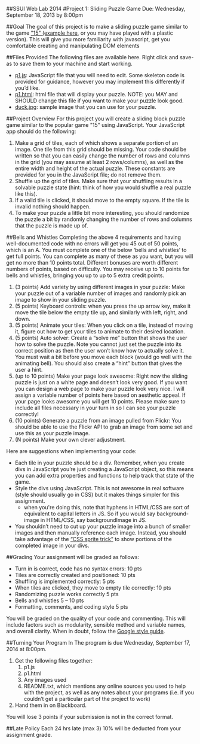 ##SSUI Web Lab 2014#Project 1: Sliding Puzzle GameDue: Wednesday, September 18, 2013 by 8:00pm##GoalThe goal of this project is to make a sliding puzzle game similar to the game ["15" (example here](http://mypuzzle.org/sliding), or you may have played with a plastic version). This will give you more familiarity with javascript, get you comfortable creating and manipulating DOM elements##Files ProvidedThe following files are available here. Right click and save-as to save them to your machine and start working.
- [p1.js](p1.js): JavaScript file that you will need to edit. Some skeleton code is provided for guidance, however you may implement this differently if you’d like.- [p1.html](p1.html): html file that will display your puzzle. NOTE: you MAY and SHOULD change this file if you want to make your puzzle look good.
- [duck.jpg](duck.jpg): sample image that you can use for your puzzle.##Project OverviewFor this project you will create a sliding block puzzle game similar to the popular game "15" using JavaScript. Your JavaScript app should do the following:1.	Make a grid of tiles, each of which shows a separate portion of an image. One tile from this grid should be missing. Your code should be written so that you can easily change the number of rows and columns in the grid (you may assume at least 2 rows/columns), as well as the entire width and height of the actual puzzle. These constants are provided for you in the JavaScript file; do not remove them.2.	Shuffle up the grid of tiles. Make sure that your shuffling results in a solvable puzzle state (hint: think of how you would shuffle a real puzzle like this).3.	If a valid tile is clicked, it should move to the empty square. If the tile is invalid nothing should happen.4.	To make your puzzle a little bit more interesting, you should randomize the puzzle a bit by randomly changing the number of rows and columns that the puzzle is made up of. 
##Bells and WhistlesCompleting the above 4 requirements and having well-documented code with no errors will get you 45 out of 50 points, which is an A. You must complete one of the below ‘bells and whistles’ to get full points. You can complete as many of these as you want, but you will get no more than 10 points total. Different bonuses are worth different numbers of points, based on difficulty. You may receive up to 10 points for bells and whistles, bringing you up to up to 5 extra credit points.1. (3 points) Add variety by using different images in your puzzle: Make your puzzle out of a variable number of images and randomly pick an image to show in your sliding puzzle.
2. (5 points) Keyboard controls: when you press the up arrow key, make it move the tile below the empty tile up, and similarly with left, right, and down.
3. (5 points) Animate your tiles: When you click on a tile, instead of moving it, figure out how to get your tiles to animate to their desired location.4. (5 points) Auto solver: Create a “solve me” button that shows the user how to solve the puzzle. Note you cannot just set the puzzle into its correct position as then the user won’t know how to actually solve it. You must wait a bit before you move each block (would go well with the animating bell). You should also create a “hint” button that gives the user a hint.5. (up to 10 points) Make your page look awesome: Right now the sliding puzzle is just on a white page and doesn’t look very good. If you want you can design a web page to make your puzzle look very nice. I will assign a variable number of points here based on aesthetic appeal. If your page looks awesome you will get 10 points. Please make sure to include all files necessary in your turn in so I can see your puzzle correctly!6. (10 points) Generate a puzzle from an image pulled from Flickr: You should be able to use the Flickr API to grab an image from some set and use this as your puzzle image.7. (N points) Make your own clever adjustment.  Here are suggestions when implementing your code:- Each tile in your puzzle should be a div. Remember, when you create divs in JavaScript you’re just creating a JavaScript object, so this means you can add extra properties and functions to help track that state of the game.
- Style the divs using JavaScript. This is not awesome in real software (style should usually go in CSS) but it makes things simpler for this assignment.
    - when you're doing this, note that hyphens in HTML/CSS are sort of equivalent to capital letters in JS. So if you would say background-image in HTML/CSS, say backgroundImage in JS.- You shouldn’t need to cut up your puzzle image into a bunch of smaller images and then manually reference each image. Instead, you should take advantage of the [“CSS sprite trick”](http://css-tricks.com/css-sprites/) to show portions of the completed image in your divs.##GradingYour assignment will be graded as follows:- Turn in is correct, code has no syntax errors: 10 pts- Tiles are correctly created and positioned: 10 pts
- Shuffling is implemented correctly: 5 pts- When tiles are clicked, they move to empty tile correctly: 10 pts- Randomizing puzzle works correctly	5 pts- Bells and whistles	5 – 10 pts- Formatting, comments, and coding style 5 ptsYou will be graded on the quality of your code and commenting. This will include factors such as modularity, sensible method and variable names, and overall clarity. When in doubt, follow the [Google style guide](http://google-styleguide.googlecode.com/svn/trunk/javascriptguide.xml). ##Turning Your Program InThe program is due Wednesday, September 17, 2014 at 8:00pm.1. Get the following files together:
    1. p1.js
    2. p1.html
    3. Any images used
    3. README.txt, which mentions any online sources you used to help with the project, as well as any notes about your programs (i.e. if you couldn’t get a particular part of the project to work)
3. Hand them in on Blackboard.

You will lose 3 points if your submission is not in the correct format.

##Late Policy
Each 24 hrs late (max 3) 10% will be deducted from your assignment grade.